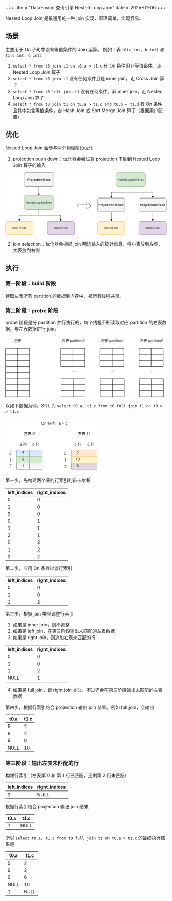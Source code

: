 +++
title = "DataFusion 查询引擎 Nested Loop Join"
date = 2025-01-06
+++

Nested Loop Join 是最通用的一种 join 实现，原理简单，实现容易。

## 场景
主要用于 On 子句中没有等值条件的 Join 运算。
例如：表 `t0(a int, b int)` 和 `t1(c int, d int)`
1. `select * from t0 join t1 on t0.a > t1.c` 有 On 条件但非等值条件，走 Nested Loop Join 算子
2. `select * from t0 join t1` 没有任何条件且是 inner join，走 Cross Join 算子
3. `select * from t0 left join t1` 没有任何条件，非 inner join，走 Nested Loop Join 算子
4. `select * from t0 join t1 on t0.a > t1.c and t0.b = t1.d` 有 On 条件且其中包含等值条件，走 Hash Join 或 Sort Merge Join 算子（根据用户配置）

## 优化
Nested Loop Join 会参与两个物理阶段优化
1. projection push down：优化器会尝试将 projection 下推到 Nested Loop Join 算子的输入

![](./datafusion-projection-pushdown-for-nlj.drawio.png)

2. join selection：优化器会根据 join 两边输入的统计信息，将小表放到左侧，大表放到右侧

## 执行
### 第一阶段：build 阶段
读取左表所有 partition 的数据到内存中，被所有线程共享。

### 第二阶段：probe 阶段
probe 阶段是分 partition 并行执行的，每个线程不断读取对应 partition 的右表数据，与左表数据进行 join。

![](./datafusion-nlj-partitioned-stream.drawio.png)

以如下数据为例，SQL 为 `select t0.a, t1.c from t0 full join t1 on t0.a > t1.c`

![](./datafusion-nlj-example-data.drawio.png)

第一步，先构建两个表的行索引的笛卡尔积

|left_indices | right_indices |
|-------------|---------------|
|0|0|
|1|0|
|2|0|
|0|1|
|1|1|
|2|1|
|0|2|
|1|2|
|2|2|

第二步，应用 On 条件过滤行索引

|left_indices | right_indices |
|-------------|---------------|
|0|0|
|1|0|
|1|2|

第三步，根据 join 类型调整行索引
1. 如果是 inner join，则不调整
2. 如果是 left join，在第三阶段输出未匹配的左表数据
3. 如果是 right join，则追加右表未匹配的行

|left_indices | right_indices |
|-------------|---------------|
|0|0|
|1|0|
|1|2|
|NULL|1|

4. 如果是 full join，跟 right join 类似，不过还会在第三阶段输出未匹配的左表数据

第四步，根据行索引结合 projection 输出 join 结果。例如 full join，会输出

|t0.a | t1.c |
|-----|------|
|5|2|
|9|2|
|9|6|
|NULL|10|

### 第三阶段：输出左表未匹配的行

构建行索引（左表第 0 和 第 1 行已匹配，还剩第 2 行未匹配）

|left_indices | right_indices |
|-------------|---------------|
|2|NULL|

根据行索引结合 projection 输出 join 结果

|t0.a | t1.c |
|-----|------|
|1|NULL|

所以 `select t0.a, t1.c from t0 full join t1 on t0.a > t1.c` 的最终执行结果是

|t0.a | t1.c |
|-----|------|
|5|2|
|9|2|
|9|6|
|NULL|10|
|1|NULL|